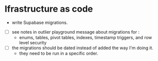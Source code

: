 # Ifrastructure as code

- write Supabase migrations.
- [ ] see notes in outlier playground message about migrations for :
  - enums, tables, pivot tables, indexes, timestamp triggers, and row level security
- [ ] the migrations should be dated instead of added the way I'm doing it.
  - they need to be run in a specific order.

